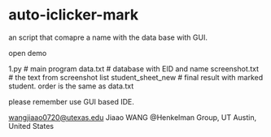 # auto-iclicker-mark

an script that comapre a name with the data base with GUI.

open demo

1.py              # main program
data.txt          # database with EID and name
screenshot.txt    # the text from screenshot list
student_sheet_new # final result with marked student. order is the same as data.txt


please remember use GUI based IDE.



wangjiaao0720@utexas.edu
Jiaao WANG @Henkelman Group, UT Austin, United States
